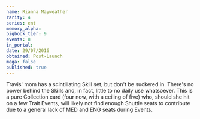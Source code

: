 ```yaml
---
name: Rianna Mayweather
rarity: 4
series: ent
memory_alpha:
bigbook_tier: 9
events: 8
in_portal:
date: 29/07/2016
obtained: Post-Launch
mega: false
published: true
---
```


Travis' mom has a scintillating Skill set, but don't be suckered in. There's no power behind the Skills and, in fact, little to no daily use whatsoever. This is a pure Collection card (four now, with a ceiling of five) who, should she hit on a few Trait Events, will likely not find enough Shuttle seats to contribute due to a general lack of MED and ENG seats during Events.
